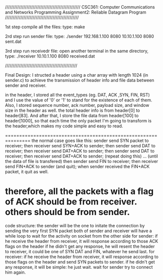 /////////////////////////////////////////////////
CSC361: Computer Communications and Networks
Programming Assignment2: Reliable Datagram Program
////////////////////////////////////////////////


1st step compile all the files:
     type: make

2rd step run sender file:
     type: ./sender 192.168.1.100 8080 10.10.1.100 8080 sent.dat



3rd step run receivedr file:
     open another terminal in the same directory,
     type: ./receiver 10.10.1.100 8080 received.dat

///////////////////////////////////////////////


Final Design:
I structed a header using a char array with length 1024 (in sender.c) to
achieve the transmission of header info and file data between sender and receiver.

in the header, I stored all the event_types (eg. DAT, ACK ,SYN, FIN, RST) and I use
the value of '0' or '1' to stand for the existence of each of them. Also, I stored
sequence number, ack number, payload size, and window size in the header as well.
the total header info is from header[0] to header[83].
And after that, I store the file data from header[100] to header[1000], so that each
time the only packet I'm going to transform is the header,which makes my code simple and easy to read.
 

===============================================================
the normal case goes like this:
sender send SYN packet to receiver;
then receiver send SYN+ACK to sender; 
then sender send DAT to receiver;
then receiver send DAT+ACK to sender;
then sender send DAT to receiver;
then receiver send DAT+ACK to sender; (repeat doing this)
...
(until the data of file is transfered)
then sender send FIN to receiver;
then receiver send FIN+ACK to sender (and quit);
when sender received the FIN+ACK packet, it quit as well.

therefore, all the packets with a flag of ACK should be from receiver.
others should be from sender.
===============================================================

code structure:
the sender will be the one to initate the connection by sending the very first SYN packet 
both of sender and receiver will have a while loop to wait for the activity on socket from the other side
for sender: if he receive the header from receiver, it will response according to those ACK flags on the header
	    if he didn't get any response, he will resent the header to receiver, it could be one of SYN DAT and FIN, whatever
	    he send last.
for receiver: if he receive the header from receiver, it will response according to those flags on the header
	      and send SYN packets to sender.
	      if he didn't get any response, it will be simple: he just wait. wait for sender try to connect him again.










